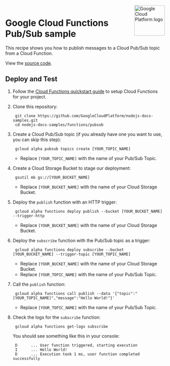 <img src="https://avatars2.githubusercontent.com/u/2810941?v=3&s=96" alt="Google Cloud Platform logo" title="Google Cloud Platform" align="right" height="96" width="96"/>

# Google Cloud Functions Pub/Sub sample

This recipe shows you how to publish messages to a Cloud Pub/Sub topic from a
Cloud Function.

View the [source code][code].

[code]: index.js

## Deploy and Test

1. Follow the [Cloud Functions quickstart guide][quickstart] to setup Cloud
Functions for your project.

1. Clone this repository:

        git clone https://github.com/GoogleCloudPlatform/nodejs-docs-samples.git
        cd nodejs-docs-samples/functions/pubsub

1. Create a Cloud Pub/Sub topic (if you already have one you want to use, you
can skip this step):

        gcloud alpha pubsub topics create [YOUR_TOPIC_NAME]

    * Replace `[YOUR_TOPIC_NAME]` with the name of your Pub/Sub Topic.

1. Create a Cloud Storage Bucket to stage our deployment:

        gsutil mb gs://[YOUR_BUCKET_NAME]

    * Replace `[YOUR_BUCKET_NAME]` with the name of your Cloud Storage Bucket.

1. Deploy the `publish` function with an HTTP trigger:

        gcloud alpha functions deploy publish --bucket [YOUR_BUCKET_NAME] --trigger-http

    * Replace `[YOUR_BUCKET_NAME]` with the name of your Cloud Storage Bucket.

1. Deploy the `subscribe` function with the Pub/Sub topic as a trigger:

        gcloud alpha functions deploy subscribe --bucket [YOUR_BUCKET_NAME] --trigger-topic [YOUR_TOPIC_NAME]

    * Replace `[YOUR_BUCKET_NAME]` with the name of your Cloud Storage Bucket.
    * Replace `[YOUR_TOPIC_NAME]` with the name of your Pub/Sub Topic.

1. Call the `publish` function:

        gcloud alpha functions call publish --data '{"topic":"[YOUR_TOPIC_NAME]","message":"Hello World!"}'

    * Replace `[YOUR_TOPIC_NAME]` with the name of your Pub/Sub Topic.

1. Check the logs for the `subscribe` function:

        gcloud alpha functions get-logs subscribe

    You should see something like this in your console:

        D      ... User function triggered, starting execution
        I      ... Hello World!
        D      ... Execution took 1 ms, user function completed successfully

[quickstart]: https://cloud.google.com/functions/quickstart
